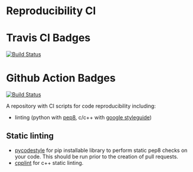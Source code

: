 # Reproducibility CI

# Travis CI Badges

[![Build Status](https://travis-ci.com/axshen/reproducibility_ci.svg?branch=main)](https://travis-ci.com/axshen/reproducibility_ci)

# Github Action Badges

[![Build Status](https://github.com/axshen/reproducibility_ci/workflows/linting-test/badge.svg)](https://github.com/axshen/reproducibility_ci/actions)

A repository with CI scripts for code reproducibility including:

- linting (python with [pep8](https://pep8.org/), c/c++ with [google styleguide](https://google.github.io/styleguide/cppguide.html))

## Static linting

* [pycodestyle](https://github.com/PyCQA/pycodestyle) for pip installable library to perform static pep8 checks on your code. This should be run prior to the creation of pull requests.
* [cpplint](https://github.com/cpplint/cpplint) for c++ static linting.
